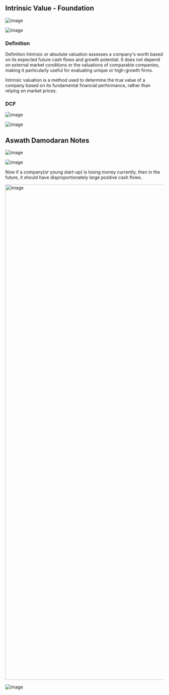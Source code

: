 ## Intrinsic Value - Foundation

![image](https://github.com/user-attachments/assets/3c63ed3f-fcb5-4b8d-bb83-4c2a5b2c9f16)

![image](https://github.com/user-attachments/assets/f9dce659-03d6-4b6c-b707-c6e8bc4deb8e)


### Definition

Definition
Intrinsic or absolute valuation assesses a company's worth based on its expected future cash flows and growth potential. 
It does not depend on external market conditions or the valuations of comparable companies, making it particularly useful for evaluating unique or high-growth firms.

Intrinsic valuation is a method used to determine the true value of a company based on its fundamental financial performance, rather than relying on market prices. 


### DCF

![image](https://github.com/user-attachments/assets/e186ce04-9653-4b58-b227-eecf4b82ca27)

![image](https://github.com/user-attachments/assets/d754b037-ff87-4c19-87d7-15621eca028a)


## Aswath Damodaran Notes

![image](https://github.com/user-attachments/assets/43fedbb2-0017-420b-85b2-4db931c8f23a)

![image](https://github.com/user-attachments/assets/0d0d74c7-1ce5-4b60-b2b9-66c8cee7bab8)

Now if a company(or young start-up) is losing money currently, then in the future, it should have disproportionately large positive cash flows.

<img width="1573" alt="image" src="https://github.com/user-attachments/assets/4f60787f-29a8-4d36-ad94-4352d5380f3b">

![image](https://github.com/user-attachments/assets/0d44f0d0-7cc4-4bbc-92cd-5780ffe11121)
